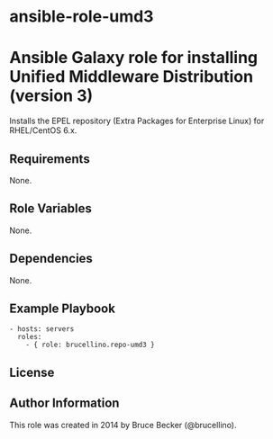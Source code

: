 ansible-role-umd3
=================

# Ansible Galaxy role for installing Unified Middleware Distribution (version 3)

Installs the EPEL repository (Extra Packages for Enterprise Linux) for RHEL/CentOS 6.x.

## Requirements

None.

## Role Variables

None.

## Dependencies

None.

## Example Playbook

    - hosts: servers
      roles:
        - { role: brucellino.repo-umd3 }

## License



## Author Information

This role was created in 2014 by Bruce Becker (@brucellino). 
